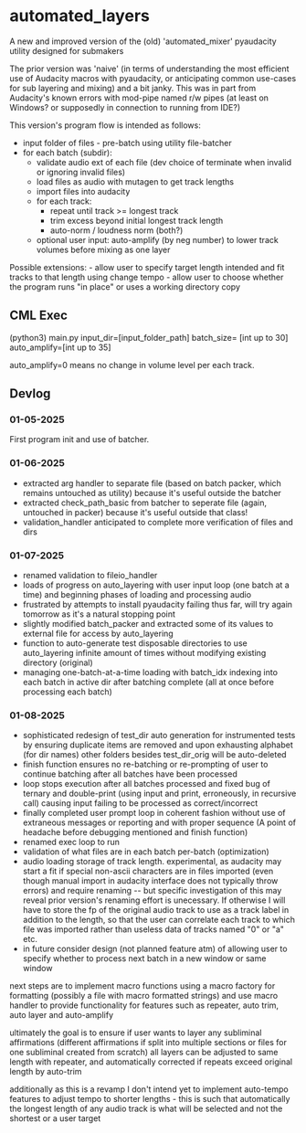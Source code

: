 # automated_layers
A new and improved version of the (old) 'automated_mixer' pyaudacity utility designed for submakers

The prior version was 'naive' (in terms of understanding the most efficient use of Audacity macros with pyaudacity, or anticipating common use-cases for sub layering and mixing) and a bit janky. This was in part from Audacity's known errors with mod-pipe named r/w pipes (at least on Windows? or supposedly in connection to running from IDE?) 

This version's program flow is intended as follows:

- input folder of files - pre-batch using utility file-batcher
- for each batch (subdir):
	- validate audio ext of each file (dev choice of terminate when invalid or ignoring invalid files)
	- load files as audio with mutagen to get track lengths
	- import files into audacity
	- for each track:
		- repeat until track >= longest track
		- trim excess beyond initial longest track length
		- auto-norm / loudness norm (both?)
	- optional user input: auto-amplify (by neg number) to lower track volumes before mixing as one layer

Possible extensions:
	- allow user to specify target length intended and fit tracks to that length using change tempo
	- allow user to choose whether the program runs "in place" or uses a working directory copy

## CML Exec

(python3) main.py input_dir=[input_folder_path] batch_size= [int up to 30] auto_amplify=[int up to 35]

auto_amplify=0 means no change in volume level per each track.

## Devlog

### 01-05-2025
First program init and use of batcher.

### 01-06-2025

- extracted arg handler to separate file (based on batch packer, which remains untouched as utility) because it's useful outside the batcher
- extracted check_path_basic from batcher to seperate file (again, untouched in packer) because it's useful outside that class!
- validation_handler anticipated to complete more verification of files and dirs

### 01-07-2025
- renamed validation to fileio_handler
- loads of progress on auto_layering with user input loop (one batch at a time) and beginning phases of loading and processing audio
- frustrated by attempts to install pyaudacity failing thus far, will try again tomorrow as it's a natural stopping point
- slightly modified batch_packer and extracted some of its values to external file for access by auto_layering
- function to auto-generate test disposable directories to use auto_layering infinite amount of times without modifying existing directory (original)
- managing one-batch-at-a-time loading with batch_idx indexing into each batch in active dir after batching complete (all at once before processing each batch)

### 01-08-2025
- sophisticated redesign of test_dir auto generation for instrumented tests by ensuring duplicate items are removed and upon exhausting alphabet (for dir names) other folders besides test_dir_orig will be auto-deleted
- finish function ensures no re-batching or re-prompting of user to continue batching after all batches have been processed
- loop stops execution after all batches processed and fixed bug of ternary and double-print (using input and print, erroneously, in recursive call) causing input failing to be processed as correct/incorrect
- finally completed user prompt loop in coherent fashion without use of extraneous messages or reporting and with proper sequence (A point of headache before debugging mentioned and finish function)
- renamed exec loop to run
- validation of what files are in each batch per-batch (optimization)
- audio loading storage of track length. experimental, as audacity may start a fit if special non-ascii characters are in files imported (even though manual import in audacity interface does not typically throw errors) and require renaming -- but specific investigation of this may reveal prior version's renaming effort is unecessary. If otherwise I will have to store the fp of the original audio track to use as a track label in addition to the length, so that the user can correlate each track to which file was imported rather than useless data of tracks named "0" or "a" etc.
- in future consider design (not planned feature atm) of allowing user to specify whether to process next batch in a new window or same window


next steps are to implement macro functions using a macro factory for formatting (possibly a file with macro formatted strings) and use macro handler to provide functionality for features such as repeater, auto trim, auto layer and auto-amplify

ultimately the goal is to ensure if user wants to layer any subliminal affirmations (different affirmations if split into multiple sections or files for one subliminal created from scratch) all layers can be adjusted to same length with repeater, and automatically corrected if repeats exceed original length by auto-trim

additionally as this is a revamp I don't intend yet to implement auto-tempo features to adjust tempo to shorter lengths - this is such that automatically the longest length of any audio track is what will be selected and not the shortest or a user target